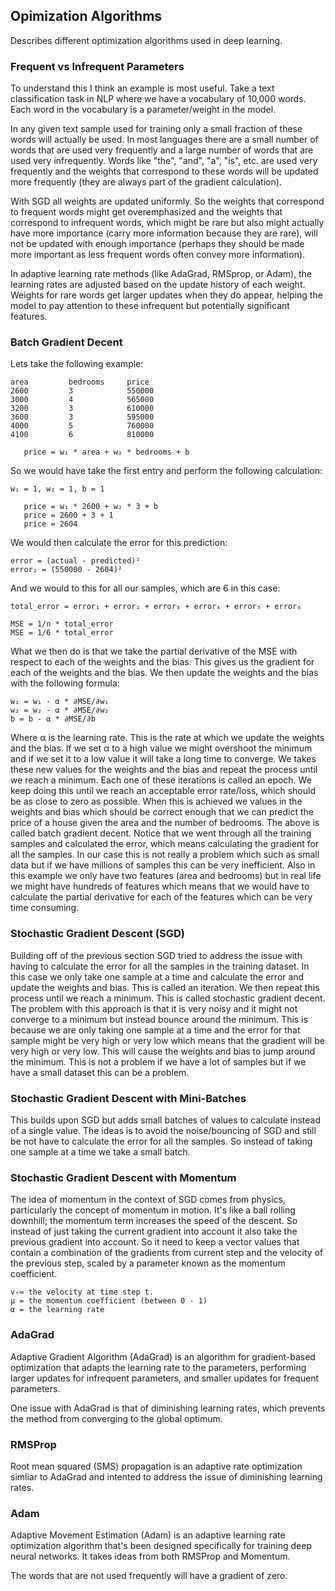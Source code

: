 ## Opimization Algorithms
Describes different optimization algorithms used in deep learning.

### Frequent vs Infrequent Parameters
To understand this I think an example is most useful. Take a text
classification task in NLP where we have a vocabulary of 10,000 words. Each
word in the vocabulary is a parameter/weight in the model.

In any given text sample used for training only a small fraction of these words
will actually be used. In most languages there are a small number of words that
are used very frequently and a large number of words that are used very
infrequently. Words like "the", "and", "a", "is", etc. are used very frequently
and the weights that correspond to these words will be updated more frequently
(they are always part of the gradient calculation).

With SGD all weights are updated uniformly. So the weights that correspond to
frequent words might get overemphasized and the weights that correspond to
infrequent words, which might be rare but also might actually have more
importance (carry more information because they are rare), will not be updated
with enough importance (perhaps they should be made more important as less
frequent words often convey more information).

In adaptive learning rate methods (like AdaGrad, RMSprop, or Adam), the learning
rates are adjusted based on the update history of each weight. Weights for rare
words get larger updates when they do appear, helping the model to pay attention
to these infrequent but potentially significant features.

### Batch Gradient Decent
Lets take the following example:
```
area         bedrooms     price
2600         3            550000 
3000         4            565000
3200         3            610000
3600         3            595000
4000         5            760000
4100         6            810000

   price = w₁ * area + w₂ * bedrooms + b
```
So we would have take the first entry and perform the following calculation:
```
w₁ = 1, w₂ = 1, b = 1

   price = w₁ * 2600 + w₂ * 3 + b
   price = 2600 + 3 + 1
   price = 2604
```
We would then calculate the error for this prediction:
```
error = (actual - predicted)²
error₁ = (550000 - 2604)²
```
And we would to this for all our samples, which are 6 in this case:
```
total_error = error₁ + error₂ + error₃ + error₄ + error₅ + error₆

MSE = 1/n * total_error
MSE = 1/6 * total_error
```
What we then do is that we take the partial derivative of the MSE with respect
to each of the weights and the bias. This gives us the gradient for each of
the weights and the bias. We then update the weights and the bias with the
following formula:
```
w₁ = w₁ - α * ∂MSE/∂w₁
w₂ = w₂ - α * ∂MSE/∂w₂
b = b - α * ∂MSE/∂b
```
Where α is the learning rate. This is the rate at which we update the weights
and the bias. If we set α to a high value we might overshoot the minimum and
if we set it to a low value it will take a long time to converge.
We takes these new values for the weights and the bias and repeat the process
until we reach a minimum. Each one of these iterations is called an epoch.
We keep doing this until we reach an acceptable error rate/loss, which should be
as close to zero as possible. When this is achieved we values in the weights
and bias which should be correct enough that we can predict the price of a
house given the area and the number of bedrooms. The above is called batch 
gradient decent.
Notice that we went through all the training samples and calculated the error,
which means calculating the gradient for all the samples. In our case this is
not really a problem which such as small data but if we have millions of
samples this can be very inefficient. Also in this example we only have two
features (area and bedrooms) but in real life we might have hundreds of
features which means that we would have to calculate the partial derivative
for each of the features which can be very time consuming.

### Stochastic Gradient Descent (SGD)
Building off of the previous section SGD tried to address the issue with having
to calculate the error for all the samples in the training dataset. In this case
we only take one sample at a time and calculate the error and update the weights
and bias. This is called an iteration. We then repeat this process until we
reach a minimum. This is called stochastic gradient decent. The problem with
this approach is that it is very noisy and it might not converge to a minimum
but instead bounce around the minimum. This is because we are only taking one
sample at a time and the error for that sample might be very high or very low
which means that the gradient will be very high or very low. This will cause
the weights and bias to jump around the minimum. This is not a problem if we
have a lot of samples but if we have a small dataset this can be a problem.

### Stochastic Gradient Descent with Mini-Batches
This builds upon SGD but adds small batches of values to calculate instead of
a single value. The ideas is to avoid the noise/bouncing of SGD and still be
not have to calculate the error for all the samples. So instead of taking one
sample at a time we take a small batch.


### Stochastic Gradient Descent with Momentum
The idea of momentum in the context of SGD comes from physics, particularly the
concept of momentum in motion. It's like a ball rolling downhill; the momentum
term increases the speed of the descent. So instead of just taking the current
gradient into account it also take the previous gradient into account. So it
need to keep a vector values that contain a combination of the gradients from
current step and the velocity of the previous step, scaled by a parameter known
as the momentum coefficient.
```
vₜ= the velocity at time step t.
μ = the momentum coefficient (between 0 - 1)
α = the learning rate
```

### AdaGrad
Adaptive Gradient Algorithm (AdaGrad) is an algorithm for gradient-based
optimization that adapts the learning rate to the parameters, performing larger
updates for infrequent parameters, and smaller updates for frequent parameters.

One issue with AdaGrad is that of diminishing learning rates, which prevents the
method from converging to the global optimum.

### RMSProp
Root mean squared (SMS) propagation is an adaptive rate optimization simliar to
AdaGrad and intented to address the issue of diminishing learning rates.

### Adam
Adaptive Movement Estimation (Adam) is an adaptive learning rate optimization
algorithm that's been designed specifically for training deep neural networks.
It takes ideas from both RMSProp and Momentum.





The words that are not used frequently will have a gradient of
zero.

